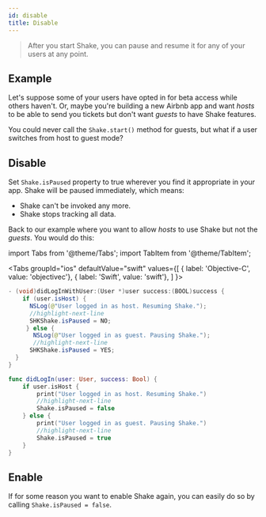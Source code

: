 ```yaml
---
id: disable
title: Disable
---
```


>After you start Shake, you can pause and resume it for any of your users at any point.

## Example

Let's suppose some of your users have opted in for beta access while others haven't.
Or, maybe you're building a new Airbnb app and want *hosts* to be able to send you tickets
but don't want *guests* to have Shake features.

You could never call the `Shake.start()` method for guests, but what if a user switches from host to guest mode?

## Disable
Set `Shake.isPaused` property to true wherever you find it appropriate in your app. Shake will be paused immediately, which means:

* Shake can't be invoked any more.
* Shake stops tracking all data.

Back to our example where you want to allow *hosts* to use Shake but not the *guests*. You would do this:

import Tabs from '@theme/Tabs';
import TabItem from '@theme/TabItem';

<Tabs
  groupId="ios"
  defaultValue="swift"
  values={[
    { label: 'Objective-C', value: 'objectivec'},
    { label: 'Swift', value: 'swift'},
  ]
}>

<TabItem value="objectivec">

```java title="App.m"
- (void)didLogInWithUser:(User *)user success:(BOOL)success { 
    if (user.isHost) { 
      NSLog(@"User logged in as host. Resuming Shake."); 
      //highlight-next-line 
      SHKShake.isPaused = NO;  
     } else { 
       NSLog(@"User logged in as guest. Pausing Shake."); 
       //highlight-next-line 
      SHKShake.isPaused = YES; 
  } 
}
```

</TabItem>

<TabItem value="swift">

```swift title="App.swift"
func didLogIn(user: User, success: Bool) {
    if user.isHost {
        print("User logged in as host. Resuming Shake.")
        //highlight-next-line
        Shake.isPaused = false
    } else {
        print("User logged in as guest. Pausing Shake.")
        //highlight-next-line
        Shake.isPaused = true
    }
}

```

</TabItem>
</Tabs>

## Enable
If for some reason you want to enable Shake again, you can easily do so by calling `Shake.isPaused = false`.
